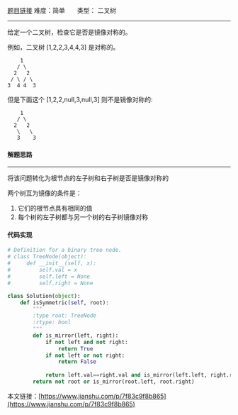 [题目链接](https://leetcode-cn.com/problems/symmetric-tree/)
难度：简单          &nbsp;&nbsp;&nbsp;&nbsp;&nbsp;&nbsp;类型：  二叉树
***
 给定一个二叉树，检查它是否是镜像对称的。

例如，二叉树 [1,2,2,3,4,4,3] 是对称的。
```
    1
   / \
  2   2
 / \ / \
3  4 4  3
```
但是下面这个 [1,2,2,null,3,null,3] 则不是镜像对称的:
```
    1
   / \
  2   2
   \   \
   3    3
```
#### 解题思路
***
 将该问题转化为根节点的左子树和右子树是否是镜像对称的

两个树互为镜像的条件是：
1. 它们的根节点具有相同的值
2. 每个树的左子树都与另一个树的右子树镜像对称



#### 代码实现
```python
# Definition for a binary tree node.
# class TreeNode(object):
#     def __init__(self, x):
#         self.val = x
#         self.left = None
#         self.right = None

class Solution(object):
    def isSymmetric(self, root):
        """
        :type root: TreeNode
        :rtype: bool
        """
        def is_mirror(left, right):
            if not left and not right:
                return True
            if not left or not right:
                return False
            
            return left.val==right.val and is_mirror(left.left, right.right) and is_mirror(left.right, right.left)
        return not root or is_mirror(root.left, root.right)
```
本文链接：[https://www.jianshu.com/p/7f83c9f8b865](https://www.jianshu.com/p/7f83c9f8b865)

 
